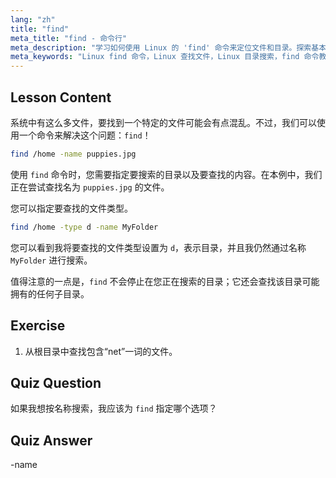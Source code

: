 ```yaml
---
lang: "zh"
title: "find"
meta_title: "find - 命令行"
meta_description: "学习如何使用 Linux 的 'find' 命令来定位文件和目录。探索基本的搜索选项并提高您的 Linux 文件管理技能。"
meta_keywords: "Linux find 命令，Linux 查找文件，Linux 目录搜索，find 命令教程，Linux 文件管理，Linux 初学者，Linux 指南"
---
```


## Lesson Content

系统中有这么多文件，要找到一个特定的文件可能会有点混乱。不过，我们可以使用一个命令来解决这个问题：`find`！

```bash
find /home -name puppies.jpg
```

使用 `find` 命令时，您需要指定要搜索的目录以及要查找的内容。在本例中，我们正在尝试查找名为 `puppies.jpg` 的文件。

您可以指定要查找的文件类型。

```bash
find /home -type d -name MyFolder
```

您可以看到我将要查找的文件类型设置为 `d`，表示目录，并且我仍然通过名称 `MyFolder` 进行搜索。

值得注意的一点是，`find` 不会停止在您正在搜索的目录；它还会查找该目录可能拥有的任何子目录。

## Exercise

1. 从根目录中查找包含“net”一词的文件。

## Quiz Question

如果我想按名称搜索，我应该为 `find` 指定哪个选项？

## Quiz Answer

-name
